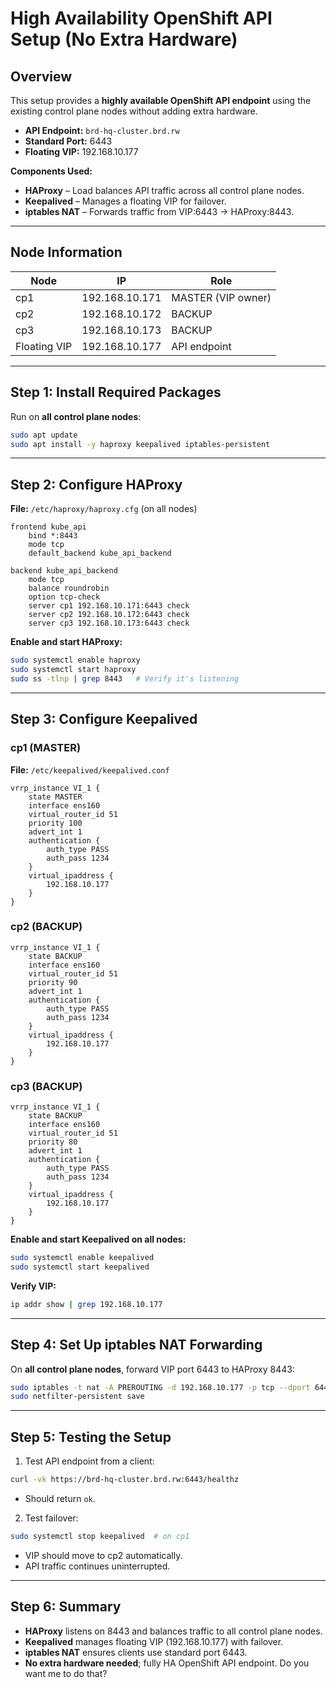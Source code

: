 # **High Availability OpenShift API Setup (No Extra Hardware)**

## **Overview**

This setup provides a **highly available OpenShift API endpoint** using the existing control plane nodes without adding extra hardware.

* **API Endpoint:** `brd-hq-cluster.brd.rw`
* **Standard Port:** 6443
* **Floating VIP:** 192.168.10.177

**Components Used:**

* **HAProxy** – Load balances API traffic across all control plane nodes.
* **Keepalived** – Manages a floating VIP for failover.
* **iptables NAT** – Forwards traffic from VIP:6443 → HAProxy:8443.

---

## **Node Information**

| Node         | IP             | Role               |
| ------------ | -------------- | ------------------ |
| cp1          | 192.168.10.171 | MASTER (VIP owner) |
| cp2          | 192.168.10.172 | BACKUP             |
| cp3          | 192.168.10.173 | BACKUP             |
| Floating VIP | 192.168.10.177 | API endpoint       |

---

## **Step 1: Install Required Packages**

Run on **all control plane nodes**:

```bash
sudo apt update
sudo apt install -y haproxy keepalived iptables-persistent
```

---

## **Step 2: Configure HAProxy**

**File:** `/etc/haproxy/haproxy.cfg` (on all nodes)

```haproxy
frontend kube_api
    bind *:8443
    mode tcp
    default_backend kube_api_backend

backend kube_api_backend
    mode tcp
    balance roundrobin
    option tcp-check
    server cp1 192.168.10.171:6443 check
    server cp2 192.168.10.172:6443 check
    server cp3 192.168.10.173:6443 check
```

**Enable and start HAProxy:**

```bash
sudo systemctl enable haproxy
sudo systemctl start haproxy
sudo ss -tlnp | grep 8443   # Verify it's listening
```

---

## **Step 3: Configure Keepalived**

### **cp1 (MASTER)**

**File:** `/etc/keepalived/keepalived.conf`

```text
vrrp_instance VI_1 {
    state MASTER
    interface ens160
    virtual_router_id 51
    priority 100
    advert_int 1
    authentication {
        auth_type PASS
        auth_pass 1234
    }
    virtual_ipaddress {
        192.168.10.177
    }
}
```

### **cp2 (BACKUP)**

```text
vrrp_instance VI_1 {
    state BACKUP
    interface ens160
    virtual_router_id 51
    priority 90
    advert_int 1
    authentication {
        auth_type PASS
        auth_pass 1234
    }
    virtual_ipaddress {
        192.168.10.177
    }
}
```

### **cp3 (BACKUP)**

```text
vrrp_instance VI_1 {
    state BACKUP
    interface ens160
    virtual_router_id 51
    priority 80
    advert_int 1
    authentication {
        auth_type PASS
        auth_pass 1234
    }
    virtual_ipaddress {
        192.168.10.177
    }
}
```

**Enable and start Keepalived on all nodes:**

```bash
sudo systemctl enable keepalived
sudo systemctl start keepalived
```

**Verify VIP:**

```bash
ip addr show | grep 192.168.10.177
```

---

## **Step 4: Set Up iptables NAT Forwarding**

On **all control plane nodes**, forward VIP port 6443 to HAProxy 8443:

```bash
sudo iptables -t nat -A PREROUTING -d 192.168.10.177 -p tcp --dport 6443 -j REDIRECT --to-port 8443
sudo netfilter-persistent save
```

---

## **Step 5: Testing the Setup**

1. Test API endpoint from a client:

```bash
curl -vk https://brd-hq-cluster.brd.rw:6443/healthz
```

* Should return `ok`.

2. Test failover:

```bash
sudo systemctl stop keepalived  # on cp1
```

* VIP should move to cp2 automatically.
* API traffic continues uninterrupted.

---

## **Step 6: Summary**

* **HAProxy** listens on 8443 and balances traffic to all control plane nodes.
* **Keepalived** manages floating VIP (192.168.10.177) with failover.
* **iptables NAT** ensures clients use standard port 6443.
* **No extra hardware needed**; fully HA OpenShift API endpoint.
Do you want me to do that?
